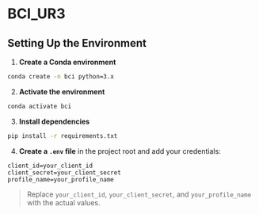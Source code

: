 # BCI\_UR3

## Setting Up the Environment

1. **Create a Conda environment**

```bash
conda create -n bci python=3.x
```

2. **Activate the environment**

```bash
conda activate bci
```

3. **Install dependencies**

```bash
pip install -r requirements.txt
```

4. **Create a `.env` file** in the project root and add your credentials:

```
client_id=your_client_id
client_secret=your_client_secret
profile_name=your_profile_name
```

> Replace `your_client_id`, `your_client_secret`, and `your_profile_name` with the actual values.
